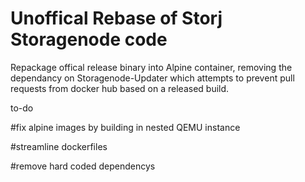# Unoffical Rebase of Storj Storagenode code

Repackage offical release binary into Alpine container, removing the dependancy on Storagenode-Updater which attempts to prevent pull requests from docker hub based on a released build.

to-do

#fix alpine images by building in nested QEMU instance<p>
#streamline dockerfiles<p>
#remove hard coded dependencys
